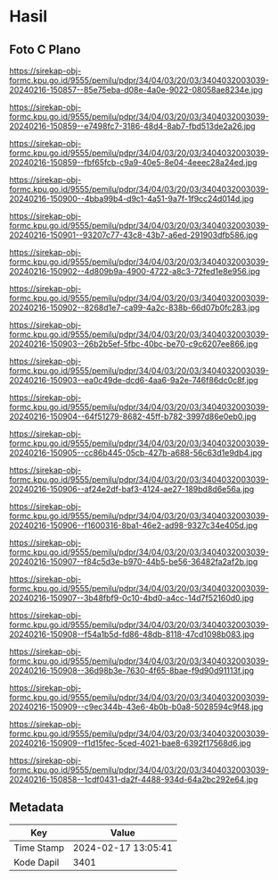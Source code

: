 # Hasil

## Foto C Plano

https://sirekap-obj-formc.kpu.go.id/9555/pemilu/pdpr/34/04/03/20/03/3404032003039-20240216-150857--85e75eba-d08e-4a0e-9022-08058ae8234e.jpg

https://sirekap-obj-formc.kpu.go.id/9555/pemilu/pdpr/34/04/03/20/03/3404032003039-20240216-150859--e7498fc7-3186-48d4-8ab7-fbd513de2a26.jpg

https://sirekap-obj-formc.kpu.go.id/9555/pemilu/pdpr/34/04/03/20/03/3404032003039-20240216-150859--fbf65fcb-c9a9-40e5-8e04-4eeec28a24ed.jpg

https://sirekap-obj-formc.kpu.go.id/9555/pemilu/pdpr/34/04/03/20/03/3404032003039-20240216-150900--4bba99b4-d9c1-4a51-9a7f-1f9cc24d014d.jpg

https://sirekap-obj-formc.kpu.go.id/9555/pemilu/pdpr/34/04/03/20/03/3404032003039-20240216-150901--93207c77-43c8-43b7-a6ed-291903dfb586.jpg

https://sirekap-obj-formc.kpu.go.id/9555/pemilu/pdpr/34/04/03/20/03/3404032003039-20240216-150902--4d809b9a-4900-4722-a8c3-72fed1e8e956.jpg

https://sirekap-obj-formc.kpu.go.id/9555/pemilu/pdpr/34/04/03/20/03/3404032003039-20240216-150902--8268d1e7-ca99-4a2c-838b-66d07b0fc283.jpg

https://sirekap-obj-formc.kpu.go.id/9555/pemilu/pdpr/34/04/03/20/03/3404032003039-20240216-150903--26b2b5ef-5fbc-40bc-be70-c9c6207ee866.jpg

https://sirekap-obj-formc.kpu.go.id/9555/pemilu/pdpr/34/04/03/20/03/3404032003039-20240216-150903--ea0c49de-dcd6-4aa6-9a2e-746f86dc0c8f.jpg

https://sirekap-obj-formc.kpu.go.id/9555/pemilu/pdpr/34/04/03/20/03/3404032003039-20240216-150904--64f51279-8682-45ff-b782-3997d86e0eb0.jpg

https://sirekap-obj-formc.kpu.go.id/9555/pemilu/pdpr/34/04/03/20/03/3404032003039-20240216-150905--cc86b445-05cb-427b-a688-56c63d1e9db4.jpg

https://sirekap-obj-formc.kpu.go.id/9555/pemilu/pdpr/34/04/03/20/03/3404032003039-20240216-150906--af24e2df-baf3-4124-ae27-189bd8d6e56a.jpg

https://sirekap-obj-formc.kpu.go.id/9555/pemilu/pdpr/34/04/03/20/03/3404032003039-20240216-150906--f1600316-8ba1-46e2-ad98-9327c34e405d.jpg

https://sirekap-obj-formc.kpu.go.id/9555/pemilu/pdpr/34/04/03/20/03/3404032003039-20240216-150907--f84c5d3e-b970-44b5-be56-36482fa2af2b.jpg

https://sirekap-obj-formc.kpu.go.id/9555/pemilu/pdpr/34/04/03/20/03/3404032003039-20240216-150907--3b48fbf9-0c10-4bd0-a4cc-14d7f52160d0.jpg

https://sirekap-obj-formc.kpu.go.id/9555/pemilu/pdpr/34/04/03/20/03/3404032003039-20240216-150908--f54a1b5d-fd86-48db-8118-47cd1098b083.jpg

https://sirekap-obj-formc.kpu.go.id/9555/pemilu/pdpr/34/04/03/20/03/3404032003039-20240216-150908--36d98b3e-7630-4f65-8bae-f9d90d91113f.jpg

https://sirekap-obj-formc.kpu.go.id/9555/pemilu/pdpr/34/04/03/20/03/3404032003039-20240216-150909--c9ec344b-43e6-4b0b-b0a8-5028594c9f48.jpg

https://sirekap-obj-formc.kpu.go.id/9555/pemilu/pdpr/34/04/03/20/03/3404032003039-20240216-150909--f1d15fec-5ced-4021-bae8-6392f17568d6.jpg

https://sirekap-obj-formc.kpu.go.id/9555/pemilu/pdpr/34/04/03/20/03/3404032003039-20240216-150858--1cdf0431-da2f-4488-934d-64a2bc292e64.jpg


## Metadata

| Key        | Value               |
| ---------- | ------------------- |
| Time Stamp | 2024-02-17 13:05:41 |
| Kode Dapil | 3401                |



